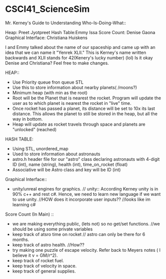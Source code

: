 # CSCI41_ScienceSim


Mr. Kerney's Guide to Understanding Who-Is-Doing-What::

Heap: Preet Jyotpreet
Hash Table:Emmy Issa
Score Count: Denise Gaona
Graphical Interface: Christiana Huiskens

I and Emmy talked about the name of our spaceship and came up with an idea that we can name it "Yenrek XLII." This is Kerney's name written backwards and XLII stands for 42(Kenery's lucky number) (lol) Is it okay Denise and Christiana? Feel free to make changes. 


HEAP::

- Use Priority queue fron queue STL
- Use this to store information about nearby planets( /moons?)
- Minimum heap (with min as the root)
- Root will be the Planet that is nearest the rocket. Program will update the user as to which planet is nearest the rocket in "live" time.
- Once rocket has passed a planet, its distance will be set to 10x its last distance. This allows the planet to still be stored in the heap, but all the way in bottom.
- Heap will update as rocket travels through space and planets are "unlocked" (reached)

 
HASH TABLE:

- Using STL, unordered_map
- Used to store information about astronauts
- astro.h header file for our "astro" class declaring astronauts with 4-digit ID (int), name (string), health (int), time_on_rocket (float)
- Associative will be Astro class and key will be ID (int)

Graphical Interface:: 

- unity/unreal engines for graphics.
// unity:: According Kerney unity is in 90% c++ and rest c#. Hence, we need to learn new language if we want to use unity.
//HOW does it incorporate user inputs??
//looks like im learning c#

 Score Count (In Main) :: 
 
 - we are making everything public, (lets not) so no get/set functions. //we should be using some private variables
 - keep track of atsro time on rocket // astro can only be there for 6 months. 
 - keep track of astro health. //How??
 - try making one puzzle of escape velocity. Refer back to Meyers notes ( I believe it v = GM/r^2).
 - keep track of rocket fuel. 
 - keep track of velocity in space.
 - keep track of general supplies. 
 
